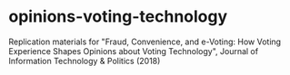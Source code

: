 # opinions-voting-technology
Replication materials for "Fraud, Convenience, and e-Voting: How Voting Experience Shapes Opinions about Voting Technology", Journal of Information Technology &amp; Politics (2018)
